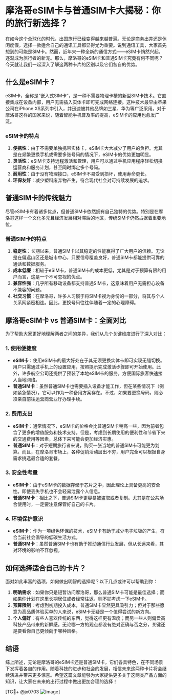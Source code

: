 # 摩洛哥eSIM卡与普通SIM卡大揭秘：你的旅行新选择？

在如今这个全球化的时代，出国旅行已经变得越来越普遍。无论是商务出差还是休闲度假，选择一款适合自己的通讯工具都显得尤为重要。说到通讯工具，大家首先想到的可能是SIM卡。然而，近年来一种全新的通信方式——eSIM卡悄然兴起，逐渐成为旅行者的新宠。那么，摩洛哥的eSIM卡和普通SIM卡究竟有何不同呢？今天就让我们一起深入了解这两种卡片的区别以及它们各自的优势。

## 什么是eSIM卡？

eSIM卡，全称是“嵌入式SIM卡”，是一种不需要物理卡槽的新型SIM卡技术。它直接集成在设备内部，用户无需插入实体卡即可完成网络连接。这种技术最早由苹果公司在iPhone XS系列中引入，并迅速被其他品牌如三星、华为等广泛采用。对于摩洛哥这样的国家来说，随着智能手机普及率的提高，eSIM卡的应用也愈发广泛。

### eSIM卡的特点

1. **便携性**：由于不需要单独携带实体卡，eSIM卡大大减少了用户的负担。尤其是在频繁更换手机或需要多张号码的情况下，eSIM卡的优势更加明显。
2. **灵活性**：eSIM卡支持远程激活和管理，用户可以通过手机应用程序轻松切换运营商和服务计划，甚至同时绑定多个号码。
3. **耐用性**：由于没有物理接口，eSIM卡不易受到损坏，使用寿命更长。
4. **环保友好**：减少塑料废弃物产生，符合现代社会对可持续发展的追求。

## 普通SIM卡的传统魅力

尽管eSIM卡有着诸多优点，但普通SIM卡依然拥有自己独特的优势。特别是在摩洛哥这样一个文化多元且经济发展相对滞后的地区，传统SIM卡仍然占据着重要地位。

### 普通SIM卡的特点

1. **稳定性**：长期以来，普通SIM卡以其稳定的性能赢得了广大用户的信赖。无论是在偏远山区还是城市中心，只要信号覆盖良好，普通SIM卡都能提供可靠的通话和数据服务。
2. **成本低廉**：相较于eSIM卡，普通SIM卡的成本更低，尤其是对于预算有限的用户而言，这是一个不可忽视的优点。
3. **兼容性强**：几乎所有移动设备都支持普通SIM卡，这意味着用户无需担心设备不兼容的问题。
4. **社交习惯**：在摩洛哥，许多人习惯于将SIM卡视为身份的一部分，将其与个人关系网紧密相连。因此，更换号码往往伴随着一定的心理障碍。

## 摩洛哥eSIM卡 vs 普通SIM卡：全面对比

为了帮助大家更好地理解两者之间的差异，我们从几个关键维度进行了深入对比：

### 1. 使用便捷度

- **eSIM卡**：使用eSIM卡的最大好处在于其无须更换实体卡即可实现无缝切换。用户只需通过手机上的设置应用，按照提示完成激活步骤即可开始使用。此外，许多航空公司还提供了预装了本地eSIM卡的服务，方便国际旅客快速接入当地网络。
- **普通SIM卡**：虽然普通SIM卡也需要插入设备才能工作，但在某些情况下（例如紧急情况），它可以作为一种备用方案存在。不过，如果要更换号码，则必须亲自前往运营商营业厅办理手续。

### 2. 费用支出

- **eSIM卡**：通常情况下，eSIM卡的价格会比普通SIM卡稍高一些，因为前者包含了更多的增值服务和技术支持。但是，考虑到长期使用的便利性和节省下来的交通费用等因素，总体下来可能会更加经济实惠。
- **普通SIM卡**：对于短期旅行者来说，购买一张当地的普通SIM卡可能更为划算。而且，在摩洛哥市场上，各种促销活动层出不穷，用户完全可以根据自身需求挑选最合适的套餐。

### 3. 安全性考量

- **eSIM卡**：由于eSIM卡的数据存储于芯片之中，因此理论上具备更高的安全性。即使丢失手机也不会轻易泄露个人信息。
- **普通SIM卡**：相比之下，普通SIM卡更容易被盗取或者复制。尤其是在公共场合使用时，一定要注意保管好自己的卡片。

### 4. 环境保护意识

- **eSIM卡**：作为一项绿色环保的技术，eSIM卡有助于减少电子垃圾的产生，符合当前社会倡导的低碳生活方式。
- **普通SIM卡**：虽然普通SIM卡也有助于推动通信行业发展，但从长远来看，其对环境的影响不容忽视。

## 如何选择适合自己的卡片？

面对如此丰富的选项，如何做出明智的选择呢？以下几点或许可以帮助到你：

1. **明确需求**：如果你只是短暂访问摩洛哥，那么普通SIM卡可能是最佳选择；而如果你计划在这里长期居住或者经常往返，则不妨考虑一下eSIM卡。
2. **预算限制**：考虑到初期投入成本，普通SIM卡显然更具吸引力；但对于那些愿意为高品质体验买单的人来说，eSIM卡无疑是一个值得尝试的新方向。
3. **个人偏好**：有些人喜欢传统的东西，觉得这样更有温度；而另一些人则偏爱高科技产品带来的新鲜感。无论哪一方的观点都没有绝对正确与否之分，关键还是要看你自己更倾向于哪种风格。

## 结语

综上所述，无论是摩洛哥的eSIM卡还是普通SIM卡，它们各具特色，在不同场景下发挥着各自的作用。随着科技的进步和社会的发展，相信未来这两种卡片将会继续演进并带来更多惊喜。希望这篇文章能够为大家提供更多关于这两类产品方面的知识，让大家在未来的出行过程中做出更加合理的选择！

[TG💪+ @jx0703 ![Image](https://github.com/user-attachments/assets/dbca1d08-cadb-493c-b0ec-ad6f7a83f270)]